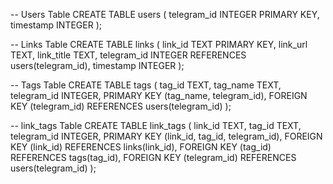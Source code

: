 -- Users Table
CREATE TABLE users (
    telegram_id INTEGER PRIMARY KEY,
    timestamp INTEGER
);

-- Links Table
CREATE TABLE links (
    link_id TEXT PRIMARY KEY,
    link_url TEXT,
    link_title TEXT,
    telegram_id INTEGER REFERENCES users(telegram_id),
    timestamp INTEGER
);

-- Tags Table
CREATE TABLE tags (
    tag_id TEXT,
    tag_name TEXT,
    telegram_id INTEGER,
    PRIMARY KEY (tag_name, telegram_id),
    FOREIGN KEY (telegram_id) REFERENCES users(telegram_id)
);

-- link_tags Table
CREATE TABLE link_tags (
    link_id TEXT,
    tag_id TEXT,
    telegram_id INTEGER,
    PRIMARY KEY (link_id, tag_id, telegram_id),
    FOREIGN KEY (link_id) REFERENCES links(link_id),
    FOREIGN KEY (tag_id) REFERENCES tags(tag_id),
    FOREIGN KEY (telegram_id) REFERENCES users(telegram_id)
);

